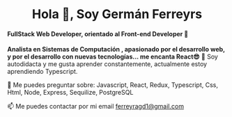 # <center>Hola 👋, Soy Germán Ferreyrs</center>
#### FullStack Web Developer, orientado al Front-end Developer 🚀 
**Analista en Sistemas de Computación , apasionado por el desarrollo web, y por el desarrollo con nuevas tecnologías... me encanta React😎**
🌱 Soy autodidacta y me gusta aprender constantemente, actualmente estoy aprendiendo Typescript.

💬 Me puedes preguntar sobre: Javascript, React, Redux, Typescript, Css, Html, Node, Express, Sequilize, PostgreSQL

📫 Me puedes contactar por mi email ferreyragd1@gmail.com



